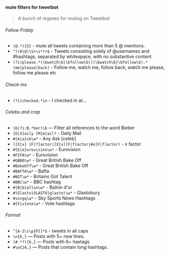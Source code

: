 #### mute filters for tweetbot

> A bunch of regexes for muting on Tweetbot


###### Follow Friday

+ `(@.*){5}` - mute all tweets containing more than 5 @ mentions.
+ `^((#|@)\S+\s*)+$` - Tweets consisting solely of @usernames and #hashtags, separated by whitespace, with no substantive content
+ `(?i)please.*(\bwatch\b|\bfollow\b)|(\bwatch\b|\bfollow\b).*(me|please|back)` - Follow me, watch me, follow back, watch me please, follow me please etc

###### Check-ins

+ `(?i)checked.*in` - I checked in at...

###### Celebs and crap

+ `\b(?i:B.*ber)\b` — Filter all references to the word Bieber
+ `[D|d]aily [M|m]ail?` - Daily Mail
+ `#[A|a]sk\w*` - Any Ask [celeb] 
+ `([X|x] [F|f]actor|[X|x][F|f]actor|#x[F|f]actor)` - x factor
+ `#[E|e]urovision\w*` - Eurovision
+ `#FIFA\w*` - Eurovision
+ `#GBBO\w*` - Great British Bake Off
+ `#BakeOff\w*` - Great British Bake Off
+ `#BAFTA\w*` - Bafta
+ `#BGT\w*` - Britains Got Talent
+ `#BBC\w*` - BBC hashtag
+ `#[B|b]allon\w*` - Ballon d'or
+ `#(Glasto|GLASTO|glasto)\w*` - Glastobury
+ `#ssngq\w*` - Sky Sports News Hashtags
+ `#[V|v]ote\w*` - Vote hashtags

###### Format

+ `^[A-Z\s\p{P}]*$` - tweets in all caps
+ `\n{6,}` — Posts with 5+ new lines.
+ `(#.*?){6,}` — Posts with 6+ hastags.
+ `#\w{24,}` — Posts that contain long hashtags.
